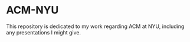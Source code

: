 # ACM-NYU

This repository is dedicated to my work regarding ACM at NYU, including any presentations I might give.
